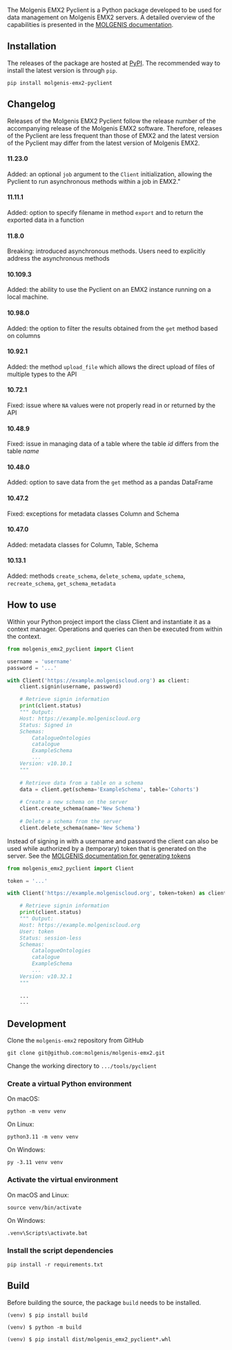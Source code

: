 The Molgenis EMX2 Pyclient is a Python package developed to be used for data management on Molgenis EMX2 servers.
A detailed overview of the capabilities is presented in the [MOLGENIS documentation](https://molgenis.github.io/molgenis-emx2/#/molgenis/use_usingpyclient).

## Installation
The releases of the package are hosted at [PyPI](https://pypi.org/project/molgenis-emx2-pyclient/).
The recommended way to install the latest version is through `pip`.

```console
pip install molgenis-emx2-pyclient
```

## Changelog
Releases of the Molgenis EMX2 Pyclient follow the release number of the accompanying release of the Molgenis EMX2 software.
Therefore, releases of the Pyclient are less frequent than those of EMX2 and the latest version of the Pyclient may differ from the latest version of Molgenis EMX2.

#### 11.23.0
Added: an optional `job` argument to the `Client` initialization, allowing the Pyclient to run asynchronous methods within a job in EMX2."

#### 11.11.1
Added: option to specify filename in method `export` and to return the exported data in a function

#### 11.8.0
Breaking: introduced asynchronous methods. Users need to explicitly address the asynchronous methods

#### 10.109.3
Added: the ability to use the Pyclient on an EMX2 instance running on a local machine.

#### 10.98.0
Added: the option to filter the results obtained from the `get` method based on columns

#### 10.92.1
Added: the method `upload_file` which allows the direct upload of files of multiple types to the API

#### 10.72.1
Fixed: issue where `NA` values were not properly read in or returned by the API

#### 10.48.9
Fixed: issue in managing data of a table where the table _id_ differs from the table _name_

#### 10.48.0
Added: option to save data from the `get` method as a pandas DataFrame

#### 10.47.2
Fixed: exceptions for metadata classes Column and Schema

#### 10.47.0
Added: metadata classes for Column, Table, Schema

#### 10.13.1
Added: methods `create_schema`, `delete_schema`, `update_schema`, `recreate_schema`, `get_schema_metadata`


## How to use

Within your Python project import the class Client and instantiate it as a context manager.
Operations and queries can then be executed from within the context.

```py
from molgenis_emx2_pyclient import Client

username = 'username'
password = '...'

with Client('https://example.molgeniscloud.org') as client:
    client.signin(username, password)

    # Retrieve signin information
    print(client.status)
    """ Output:
    Host: https://example.molgeniscloud.org
    Status: Signed in
    Schemas:
        CatalogueOntologies
        catalogue
        ExampleSchema
        ...
    Version: v10.10.1
    """
    
    # Retrieve data from a table on a schema
    data = client.get(schema='ExampleSchema', table='Cohorts')
    
    # Create a new schema on the server
    client.create_schema(name='New Schema')
    
    # Delete a schema from the server
    client.delete_schema(name='New Schema')

```
Instead of signing in with a username and password the client can also be used while authorized by a (temporary) token that is generated on the server.
See the [MOLGENIS documentation for generating tokens](https://molgenis.github.io/molgenis-emx2/#/molgenis/use_tokens)
```py
from molgenis_emx2_pyclient import Client

token = '...'

with Client('https://example.molgeniscloud.org', token=token) as client:

    # Retrieve signin information
    print(client.status)
    """ Output:
    Host: https://example.molgeniscloud.org
    User: token
    Status: session-less
    Schemas:
        CatalogueOntologies
        catalogue
        ExampleSchema
        ...
    Version: v10.32.1
    """
    
    ...
    ...

```

## Development

Clone the `molgenis-emx2` repository from GitHub

```console
git clone git@github.com:molgenis/molgenis-emx2.git
```

Change the working directory to `.../tools/pyclient`

### Create a virtual Python environment

On macOS:

```console
python -m venv venv
```

On Linux:

```console
python3.11 -m venv venv
```

On Windows:

```console
py -3.11 venv venv
```

### Activate the virtual environment

On macOS and Linux:

```console
source venv/bin/activate
```

On Windows:

```console
.venv\Scripts\activate.bat
```

### Install the script dependencies

```console
pip install -r requirements.txt
```

## Build
Before building the source, the package `build` needs to be installed.
```console
(venv) $ pip install build

(venv) $ python -m build

(venv) $ pip install dist/molgenis_emx2_pyclient*.whl
```
